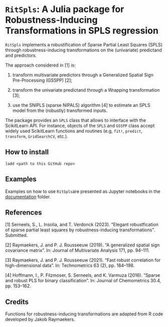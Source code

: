 # `RitSpls`: A Julia package for Robustness-Inducing Transformations in SPLS regression


`RitSpls` implements a robustification of Sparse Partial Least Squares (SPLS) through robustness-inducing transformations on the (univariate) predictand and predictors. 

The approach considered in \[1\] is:

1. transform multivariate predictors through a Generalized Spatial Sign Pre-Processing (GSSPP) \[2\];

2. transform the univariate predictand through a Wrapping transformation \[3\];

3. use the SNIPLS (sparse NIPALS) algorithm \[4\] to estimate an SPLS model from the (robustly) transformed inputs.

The package provides an `SPLS` class that allows to interface with the ScikitLearn API. 
For instance, objects of the `SPLS` and `GSSPP` class accept widely used ScikitLearn functions and routines (e.g, `fit!`, `predict`, `transform`, `GridSearchCV`, etc.).


How to install
--------------
`]add <path to this GitHub repo>`

Examples
--------
Examples on how to use `RitSpls`are presented as Jupyter notebooks in the [documentation](https://github.com/LucaIns/RitSpls.jl/tree/main/doc) folder.


References
---------

\[1\] Serneels, S., L. Insolia, and T. Verdonck (2023). “Elegant robustfication of sparse partial least squares by robustness-inducing transformations". Submitted.

\[2\] Raymaekers, J. and P. J. Rousseeuw (2019). “A generalized spatial sign covariance matrix”. In: Journal of Multivariate Analysis 171, pp. 94–111.

\[3\] Raymaekers, J. and P. J. Rousseeuw (2021). “Fast robust correlation for high-dimensional data”. In: Technometrics 63 (2), pp. 184–198.

\[4\] Hoffmann, I., P. Filzmoser, S. Serneels, and K. Varmuza (2016). “Sparse and robust PLS for binary classification”. In: Journal of Chemometrics 30.4, pp. 153–162.


Credits
--------
Functions for robustness-inducing transformations are adapted from R code developed by ‪Jakob Raymaekers‬.
